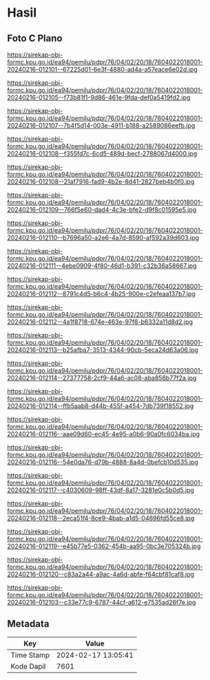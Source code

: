 # Hasil

## Foto C Plano

https://sirekap-obj-formc.kpu.go.id/ea94/pemilu/pdpr/76/04/02/20/18/7604022018001-20240216-012101--67225d01-6e3f-4880-ad4a-a57eace6e02d.jpg

https://sirekap-obj-formc.kpu.go.id/ea94/pemilu/pdpr/76/04/02/20/18/7604022018001-20240216-012105--f73b81f1-9d86-461e-9fda-def0a5419fd2.jpg

https://sirekap-obj-formc.kpu.go.id/ea94/pemilu/pdpr/76/04/02/20/18/7604022018001-20240216-012107--7b4f5d14-003e-4911-b188-a2589086eefb.jpg

https://sirekap-obj-formc.kpu.go.id/ea94/pemilu/pdpr/76/04/02/20/18/7604022018001-20240216-012108--f355fd7c-6cd5-489d-becf-2788067d4000.jpg

https://sirekap-obj-formc.kpu.go.id/ea94/pemilu/pdpr/76/04/02/20/18/7604022018001-20240216-012108--21af7916-fad9-4b2e-8d41-2827beb4b0f0.jpg

https://sirekap-obj-formc.kpu.go.id/ea94/pemilu/pdpr/76/04/02/20/18/7604022018001-20240216-012109--766f5e60-dad4-4c3e-bfe2-d9f8c01595e5.jpg

https://sirekap-obj-formc.kpu.go.id/ea94/pemilu/pdpr/76/04/02/20/18/7604022018001-20240216-012110--b7696a50-a2e6-4a7d-8590-af592a39d603.jpg

https://sirekap-obj-formc.kpu.go.id/ea94/pemilu/pdpr/76/04/02/20/18/7604022018001-20240216-012111--4ebe0909-4f80-46d1-b391-c32b36a58667.jpg

https://sirekap-obj-formc.kpu.go.id/ea94/pemilu/pdpr/76/04/02/20/18/7604022018001-20240216-012112--8791c4d5-b6c4-4b25-900e-c2efeaa137b7.jpg

https://sirekap-obj-formc.kpu.go.id/ea94/pemilu/pdpr/76/04/02/20/18/7604022018001-20240216-012112--4a1f8718-674e-463e-97f8-b6332a11d8d2.jpg

https://sirekap-obj-formc.kpu.go.id/ea94/pemilu/pdpr/76/04/02/20/18/7604022018001-20240216-012113--b25afba7-3513-4344-90cb-5eca24d63a06.jpg

https://sirekap-obj-formc.kpu.go.id/ea94/pemilu/pdpr/76/04/02/20/18/7604022018001-20240216-012114--27377758-2cf9-44a6-ac08-aba856b77f2a.jpg

https://sirekap-obj-formc.kpu.go.id/ea94/pemilu/pdpr/76/04/02/20/18/7604022018001-20240216-012114--ffb5aab8-d44b-455f-a454-7db739f18552.jpg

https://sirekap-obj-formc.kpu.go.id/ea94/pemilu/pdpr/76/04/02/20/18/7604022018001-20240216-012116--aae09d60-ec45-4e95-a0b6-90a0fc6034ba.jpg

https://sirekap-obj-formc.kpu.go.id/ea94/pemilu/pdpr/76/04/02/20/18/7604022018001-20240216-012116--54e0da76-d79b-4888-8a4d-0befcb10d535.jpg

https://sirekap-obj-formc.kpu.go.id/ea94/pemilu/pdpr/76/04/02/20/18/7604022018001-20240216-012117--c4030609-98ff-43df-8a17-3281e0c5b0d5.jpg

https://sirekap-obj-formc.kpu.go.id/ea94/pemilu/pdpr/76/04/02/20/18/7604022018001-20240216-012118--2eca51f4-8ce9-4bab-a1d5-04696fd55ce8.jpg

https://sirekap-obj-formc.kpu.go.id/ea94/pemilu/pdpr/76/04/02/20/18/7604022018001-20240216-012119--e45b77e5-0362-454b-aa95-0bc3e705324b.jpg

https://sirekap-obj-formc.kpu.go.id/ea94/pemilu/pdpr/76/04/02/20/18/7604022018001-20240216-012120--c83a2a44-a9ac-4a6d-abfe-f64cbf81caf8.jpg

https://sirekap-obj-formc.kpu.go.id/ea94/pemilu/pdpr/76/04/02/20/18/7604022018001-20240216-012103--c33e77c9-6787-44cf-a612-e7535ad26f7e.jpg


## Metadata

| Key        | Value               |
| ---------- | ------------------- |
| Time Stamp | 2024-02-17 13:05:41 |
| Kode Dapil | 7601                |



